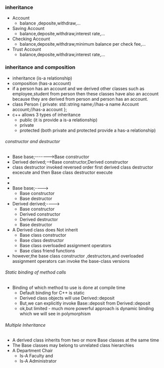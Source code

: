 ### inheritance 

- Account
  - balance ,deposite,withdraw,...
- Saving Account
  - balance,deposite,withdraw,interest rate,...
- Checking Account
  - balance,deposite,withdraw,minimum balance per check fee,...
- Trust Account 
  - balance,deposite,withdraw,interest rate,...

### inheritance and composition

- inheritance (is-a relationship)
- composition (has-a account)
- if a person has an account and we derived other classes such as employee,student from person then these classes have also an account because they are derived from person and person has an account.
- class Person {
	private:
	std::string name;//has-a name
	Account account;//has-a account
};
- c++ allows 3 types of inheritance 
  - public (it is provide a is-a relationship)
  - private 
  - protected (both private and protected provide a has-a relationship)

###### constructor and destructor

- Base base;------->Base constructor
- Derived derived;-->Base constructor,Derived constructor
- class destructor invoked reversed order first derived class destructor excecute and then Base class destructor execute
-
-
-  Base base;---->    
   - Base constructor 
   - Base destructor
-  Derived derived;---->
   - Base constructor
   - Derived constructor
   - Derived destructor
   - Base destructor
- A Derived class does Not inherit
  - Base class constructor
  - Base class destructor
  - Base class overloaded assignment operators
  - Base class friend functions
- however,the base class constructor ,destructors,and overloaded assignment operators can invoke the base-class versions

###### Static binding of method calls
- Binding of which method to use is done at compile time
  - Default binding for C++ is static
  - Derived class objects will use Derived::deposit
  - But,we can explicitly invoke Base::deposit from Derived::deposit
  - ok,but limited - much more powerful approach is dynamic binding which we will see in polymorphism

###### Multiple Inheritance 
- A derived class inherits from two or more Base classes at the same time
- The Base classes may belong to unrelated class hierarchies
- A Department Chair
  - Is-A Faculty and 
  - Is-A Administrator


